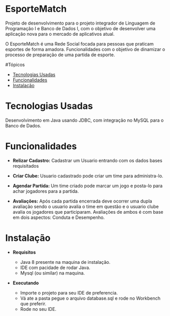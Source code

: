 # EsporteMatch

Projeto de desenvolvimento para o projeto integrador de Linguagem de Programação I e Banco de Dados I, com o objetivo de desenvolver uma aplicação nova para o mercado de aplicativos atual.

O EsporteMatch é uma Rede Social focada para pessoas que praticam esportes de forma amadora. Funcionalidades com o objetivo de dinamizar o processo de preparação de uma partida de esporte.

#Tópicos
 * [Tecnologias Usadas](#tecnologias-usadas)
 * [Funcionalidades](#funcionalidades)
 * [Instalação](#instalação)
 

# Tecnologias Usadas 

Desenvolvimento em Java usando JDBC, com integração no MySQL para o Banco de Dados.

# Funcionalidades

* __Relizar Cadastro:__ Cadastrar um Usuario entrando com os dados bases requisitados 

* __Criar Clube:__ Usuario cadastrado pode criar um time para administra-lo.

* __Agendar Partida:__  Um time criado pode marcar um jogo e posta-lo para achar jogadores para a partida.

* __Avaliações:__ Após cada partida encerrada deve ocorrer uma dupla avaliação sendo o usuario avalia o time em questão e o usuario clube avalia os jogadores que participaram. Avaliações de ambos é com base em dois aspectos: Conduta e Desempenho.

# Instalação

* __Requisitos__
  * Java 8 presente na maquina de instalação.
  * IDE com pacidade de rodar Java.
  * Mysql (ou similar) na maquina.
 
* __Executando__
  * Importe o projeto para seu IDE de preferencia.
  * Vá ate a pasta pegue o arquivo database.sql e rode no Workbench que preferir.
  * Rode no seu IDE.
